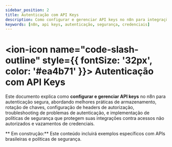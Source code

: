 ```yaml
---
sidebar_position: 2
title: Autenticação com API Keys
description: Como configurar e gerenciar API keys no n8n para integrações seguras
keywords: [n8n, api keys, autenticação, segurança, credenciais]
---
```


# <ion-icon name="code-slash-outline" style={{ fontSize: '32px', color: '#ea4b71' }}></ion-icon> Autenticação com API Keys

Este documento explica como **configurar e gerenciar API keys** no n8n para autenticação segura, abordando melhores práticas de armazenamento, rotação de chaves, configuração de headers de autorização, troubleshooting de problemas de autenticação, e implementação de políticas de segurança que protegem suas integrações contra acessos não autorizados e vazamentos de credenciais.

** Em construção:** Este conteúdo incluirá exemplos específicos com APIs brasileiras e políticas de segurança.
